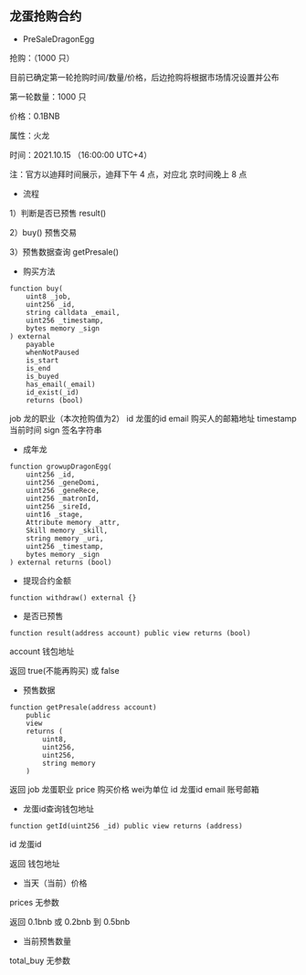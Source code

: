 
## 龙蛋抢购合约

* PreSaleDragonEgg

抢购：（1000 只） 

目前已确定第一轮抢购时间/数量/价格，后边抢购将根据市场情况设置并公布

第一轮数量：1000 只 

价格：0.1BNB

属性：火龙 

时间：2021.10.15 （16:00:00 UTC+4）

注：官方以迪拜时间展示，迪拜下午 4 点，对应北 京时间晚上 8 点

* 流程

1）判断是否已预售 result()

2）buy() 预售交易

3）预售数据查询 getPresale()

* 购买方法

```
function buy(
    uint8 _job,
    uint256 _id,
    string calldata _email,
    uint256 _timestamp,
    bytes memory _sign
) external
    payable
    whenNotPaused
    is_start
    is_end
    is_buyed
    has_email(_email)
    id_exist(_id)
    returns (bool)
```

job 龙的职业（本次抢购值为2）
id 龙蛋的id
email 购买人的邮箱地址
timestamp 当前时间
sign 签名字符串


* 成年龙

```
function growupDragonEgg(
    uint256 _id,
    uint256 _geneDomi,
    uint256 _geneRece,
    uint256 _matronId,
    uint256 _sireId,
    uint16 _stage,
    Attribute memory _attr,
    Skill memory _skill,
    string memory _uri,
    uint256 _timestamp,
    bytes memory _sign
) external returns (bool)
```


* 提现合约金额

```
function withdraw() external {}
```


* 是否已预售

```
function result(address account) public view returns (bool)
```
account 钱包地址

返回 true(不能再购买) 或 false



* 预售数据

```
function getPresale(address account)
    public
    view
    returns (
        uint8,
        uint256,
        uint256,
        string memory
    )
```

返回
job 龙蛋职业
price 购买价格 wei为单位
id 龙蛋id
email 账号邮箱

* 龙蛋id查询钱包地址

```
function getId(uint256 _id) public view returns (address)
```

id 龙蛋id 

返回 钱包地址

* 当天（当前）价格

prices 无参数

返回 0.1bnb 或 0.2bnb 到 0.5bnb

* 当前预售数量

total_buy 无参数
